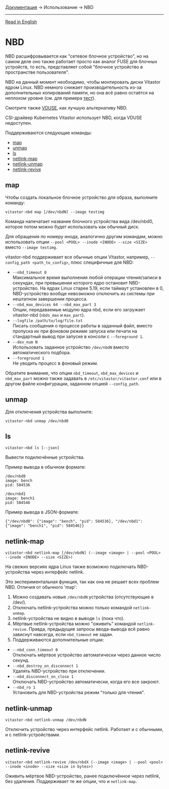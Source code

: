 [Документация](../../README-ru.md#документация) → Использование → NBD

-----

[Read in English](nbd.en.md)

# NBD

NBD расшифровывается как "сетевое блочное устройство", но на самом деле оно также
работает просто как аналог FUSE для блочных устройств, то есть, представляет собой
"блочное устройство в пространстве пользователя".

NBD на данный момент необходимо, чтобы монтировать диски Vitastor ядром Linux.
NBD немного снижает производительность из-за дополнительных копирований памяти,
но она всё равно остаётся на неплохом уровне (см. для примера [тест](../performance/comparison1.ru.md#vitastor-0-4-0-nbd)).

Смотрите также [VDUSE](qemu.ru.md#vduse), как лучшую альтернативу NBD.

CSI-драйвер Kubernetes Vitastor использует NBD, когда VDUSE недоступен.

Поддерживаются следующие команды:

- [map](#map)
- [unmap](#unmap)
- [ls](#ls)
- [netlink-map](#netlink-map)
- [netlink-unmap](#netlink-unmap)
- [netlink-revive](#netlink-revive)

## map

Чтобы создать локальное блочное устройство для образа, выполните команду:

```
vitastor-nbd map [/dev/nbdN] --image testimg
```

Команда напечатает название блочного устройства вида /dev/nbd0, которое потом можно
будет использовать как обычный диск.

Для обращения по номеру инода, аналогично другим командам, можно использовать опции
`--pool <POOL> --inode <INODE> --size <SIZE>` вместо `--image testimg`.

vitastor-nbd поддерживает все обычные опции Vitastor, например, `--config_path <path_to_config>`,
плюс специфичные для NBD:

* `--nbd_timeout 0` \
  Максимальное время выполнения любой операции чтения/записи в секундах, при
  превышении которого ядро остановит NBD-устройство. На ядрах Linux старее 5.19,
  если таймаут установлен в 0, NBD-устройство вообще невозможно отключить из системы
  при нештатном завершении процесса.
* `--nbd_max_devices 64 --nbd_max_part 3` \
  Опции, передаваемые модулю ядра nbd, если его загружает vitastor-nbd (`nbds_max` и `max_part`).
* `--logfile /path/to/log/file.txt` \
  Писать сообщения о процессе работы в заданный файл, вместо пропуска их
  при фоновом режиме запуска или печати на стандартный вывод при запуске
  в консоли с `--foreground 1`.
* `--dev_num N` \
  Использовать заданное устройство `/dev/nbdN` вместо автоматического подбора.
* `--foreground 1` \
  Не уводить процесс в фоновый режим.

Обратите внимание, что опции `nbd_timeout`, `nbd_max_devices` и `nbd_max_part` можно
также задавать в `/etc/vitastor/vitastor.conf` или в другом файле конфигурации,
заданном опцией `--config_path`.

## unmap

Для отключения устройства выполните:

```
vitastor-nbd unmap /dev/nbd0
```

## ls

```
vitastor-nbd ls [--json]
```

Вывести подключённые устройства.

Пример вывода в обычном формате:

```
/dev/nbd0
image: bench
pid: 584536

/dev/nbd1
image: bench1
pid: 584546
```

Пример вывода в JSON-формате:

```
{"/dev/nbd0": {"image": "bench", "pid": 584536}, "/dev/nbd1": {"image": "bench1", "pid": 584546}}
```

## netlink-map

```
vitastor-nbd netlink-map [/dev/nbdN] (--image <image> | --pool <POOL> --inode <INODE> --size <SIZE>)
```

На свежих версиях ядра Linux также возможно подключать NBD-устройства через интерфейс netlink.

Это экспериментальная функция, так как она не решает всех проблем NBD. Отличия от обычного 'map':

1. Можно создавать новые `/dev/nbdN` устройства (отсутствующие в /dev/).
2. Отключать netlink-устройства можно только командой `netlink-unmap`.
3. netlink-устройства не видно в выводе `ls` (пока что).
4. Мёртвые netlink-устройства можно "оживить" командой `netlink-revive`. Правда, предыдущие
   запросы ввода-вывода всё равно зависнут навсегда, если `nbd_timeout` не задан.
5. Поддерживаются дополнительные опции:

* `--nbd_conn_timeout 0` \
  Отключать мёртвое устройство автоматически через данное число секунд.
* `--nbd_destroy_on_disconnect 1` \
  Удалять NBD-устройство при отключении.
* `--nbd_disconnect_on_close 1` \
  Отключать NBD-устройство автоматически, когда его все закроют.
* `--nbd_ro 1` \
  Установить для NBD-устройства режим "только для чтения".

## netlink-unmap

```
vitastor-nbd netlink-unmap /dev/nbdN
```

Отключить устройство через интерфейс netlink. Работает и с обычными, и с netlink-устройствами.

## netlink-revive

```
vitastor-nbd netlink-revive /dev/nbdX (--image <image> | --pool <pool> --inode <inode> --size <size in bytes>)
```

Оживить мёртвое NBD-устройство, ранее подключённое через netlink, без удаления. Поддерживает
те же опции, что и `netlink-map`.
